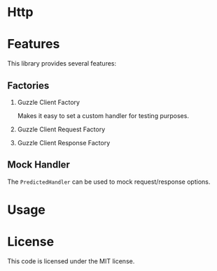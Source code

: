 # Http

# Features
This library provides several features:

## Factories
1. Guzzle Client Factory

   Makes it easy to set a custom handler for testing purposes.
   
2. Guzzle Client Request Factory
3. Guzzle Client Response Factory

## Mock Handler
The `PredictedHandler` can be used to mock request/response options.

# Usage


# License
This code is licensed under the MIT license.
